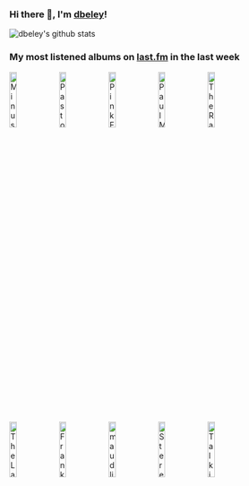 ### Hi there 👋, I'm [dbeley](https://dbeley.ovh/en)!

![dbeley's github stats](https://github-readme-stats.vercel.app/api?username=dbeley)

### My most listened albums on [last.fm](https://www.last.fm/user/d_beley) in the last week

[<img src='https://lastfm.freetls.fastly.net/i/u/300x300/3d9f1a85c8f44bcfcbc42b8f96146101.png' width='16%' height='16%' alt='Minus the Bear - Highly Refined Pirates'>](https://www.last.fm/music/minus%2bthe%2bbear/highly%2brefined%2bpirates)&nbsp;
[<img src='https://lastfm.freetls.fastly.net/i/u/300x300/c80d8940a81cb9a30ea2a7df46910475.jpg' width='16%' height='16%' alt='Pastor T.L. Barrett and The Youth for Christ Choir - I Shall Wear A Crown'>](https://www.last.fm/music/pastor%2bt.l.%2bbarrett%2band%2bthe%2byouth%2bfor%2bchrist%2bchoir/i%2bshall%2bwear%2ba%2bcrown)&nbsp;
[<img src='https://lastfm.freetls.fastly.net/i/u/300x300/9c96e92b6b494f95cf278ad5c6b36d7e.png' width='16%' height='16%' alt='Pink Floyd - The Endless River'>](https://www.last.fm/music/pink%2bfloyd/the%2bendless%2briver)&nbsp;
[<img src='https://lastfm.freetls.fastly.net/i/u/300x300/87c13f95d6a04cf999ac3e78f89d370b.png' width='16%' height='16%' alt='Paul McCartney - New'>](https://www.last.fm/music/paul%2bmccartney/new)&nbsp;
[<img src='https://lastfm.freetls.fastly.net/i/u/300x300/4c23d584664e4767b35d50375e5eff47.png' width='16%' height='16%' alt='The Radio Dept. - Lesser Matters'>](https://www.last.fm/music/the%2bradio%2bdept./lesser%2bmatters)&nbsp;
<br>
[<img src='https://lastfm.freetls.fastly.net/i/u/300x300/48a26e613124f0a242545ebe620b4951.png' width='16%' height='16%' alt='The Last Dinner Party - Prelude To Ecstasy'>](https://www.last.fm/music/the%2blast%2bdinner%2bparty/prelude%2bto%2becstasy)&nbsp;
[<img src='https://lastfm.freetls.fastly.net/i/u/300x300/9dfdda8fd236035197deeddb1003d94e.jpg' width='16%' height='16%' alt='Frank Zappa - Weasels Ripped My Flesh'>](https://www.last.fm/music/frank%2bzappa/weasels%2bripped%2bmy%2bflesh)&nbsp;
[<img src='https://lastfm.freetls.fastly.net/i/u/300x300/9f23045f6a7d44ac8276c872203ab48c.jpg' width='16%' height='16%' alt='maudlin of the Well - Leaving Your Body Map'>](https://www.last.fm/music/maudlin%2bof%2bthe%2bwell/leaving%2byour%2bbody%2bmap)&nbsp;
[<img src='https://lastfm.freetls.fastly.net/i/u/300x300/5be4db107cf7f8e9def9338b87030ec7.jpg' width='16%' height='16%' alt='Stereolab - Cobra and Phases Group Play Voltage in the Milky Night'>](https://www.last.fm/music/stereolab/cobra%2band%2bphases%2bgroup%2bplay%2bvoltage%2bin%2bthe%2bmilky%2bnight)&nbsp;
[<img src='https://lastfm.freetls.fastly.net/i/u/300x300/e3d95ddef6f60080e68028629a8eb154.png' width='16%' height='16%' alt='Talking Heads - Fear of Music'>](https://www.last.fm/music/talking%2bheads/fear%2bof%2bmusic)&nbsp;
<br>
